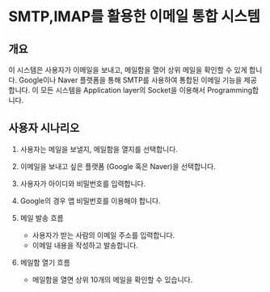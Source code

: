 # SMTP,IMAP를 활용한 이메일 통합 시스템
## 개요
이 시스템은 사용자가 이메일을 보내고, 메일함을 열어 상위 메일을 확인할 수 있게 합니다. Google이나 Naver 플랫폼을 통해 SMTP를 사용하여 통합된 이메일 기능을 제공합니다. 이 모든 시스템을 Application layer의 Socket을 이용해서 Programming합니다.

## 사용자 시나리오
1. 사용자는 메일을 보낼지, 메일함을 열지를 선택합니다.
2. 이메일을 보내고 싶은 플랫폼 (Google 혹은 Naver)을 선택합니다.
3. 사용자가 아이디와 비밀번호를 입력합니다.
4. Google의 경우 앱 비밀번호를 이용해야 합니다.
5. 메일 발송 흐름
    - 사용자가 받는 사람의 이메일 주소를 입력합니다.
    - 이메일 내용을 작성하고 발송합니다.
    
6. 메일함 열기 흐름
    -  메일함을 열면 상위 10개의 메일을 확인할 수 있습니다.

